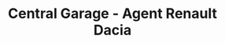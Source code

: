 ---
title: "Central Garage - Agent Renault Dacia"
url: /chevigny-saint-sauveur/central-garage-agent-renault-dacia/
shop: Autowerkstatt
---